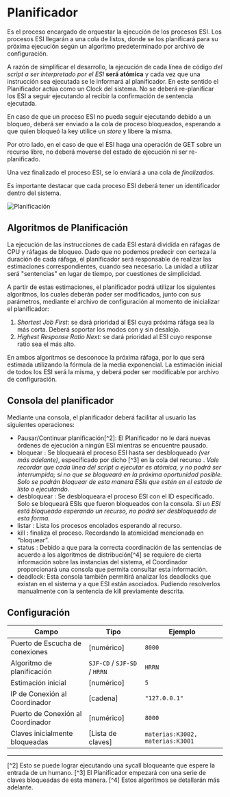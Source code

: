 # Planificador

Es el proceso encargado de orquestar la ejecución de los procesos ESI. Los procesos ESI llegarán a una cola de listos, donde se los planificará para su próxima ejecución según un algoritmo predeterminado por archivo de configuración.

A razón de simplificar el desarrollo, la ejecución de cada línea de código _del script a ser interpretado por el ESI_ **será atómica** y cada vez que una instrucción sea ejecutada se le informará al planificador. En este sentido el Planificador actúa como un Clock del sistema. No se deberá re-planificar los ESI a seguir ejecutando al recibir la confirmación de sentencia ejecutada.

En caso de que un proceso ESI no pueda seguir ejecutando debido a un bloqueo, deberá ser enviado a la cola de proceso bloqueados, esperando a que quien bloqueó la key utilice un _store_ y libere la misma.

Por otro lado, en el caso de que el ESI haga una operación de GET sobre un recurso libre, no deberá moverse del estado de ejecución ni ser re-planificado.

Una vez finalizado el proceso ESI, se lo enviará a una cola de _finalizados_.

Es importante destacar que cada proceso ESI deberá tener un identificador dentro del sistema.

![Planificación](planificacion.png)

## Algoritmos de Planificación

La ejecución de las instrucciones de cada ESI estará dividida en ráfagas de CPU y ráfagas de bloqueo. Dado que no podemos predecir con certeza la duración de cada ráfaga, el planificador será responsable de realizar las estimaciones correspondientes, cuando sea necesario. La unidad a utilizar será "sentencias" en lugar de tiempo, por cuestiones de simplicidad.

A partir de estas estimaciones, el planificador podrá utilizar los siguientes algoritmos, los cuales deberán poder ser modificados, junto con sus parámetros,  mediante el archivo de configuración al momento de inicializar el planificador:

1. _Shortest Job First:_ se dará prioridad al ESI cuya próxima ráfaga sea la más corta. Deberá soportar los modos con y sin desalojo.
2. _Highest Response Ratio Next:_ se dará prioridad al ESI cuyo response ratio sea el más alto.

En ambos algoritmos se desconoce la próxima ráfaga, por lo que será estimada utilizando la fórmula de la media exponencial. La estimación inicial de todos los ESI será la misma, y deberá poder ser modificable por archivo de configuración.

## Consola del planificador

Mediante una consola, el planificador deberá facilitar al usuario las siguientes operaciones:

* Pausar/Continuar planificación[^2]: El Planificador no le dará nuevas órdenes de ejecución a ningún ESI mientras se encuentre pausado.
* bloquear <clave> <ID>: Se bloqueará el proceso ESI hasta ser desbloqueado _(ver más adelante)_, especificado por dicho <ID>[^3] en la cola del recurso <clave>. _Vale recordar que cada línea del script a ejecutar es atómica, y no podrá ser interrumpida; si no que se bloqueará en la próxima oportunidad posible. Solo se podrán bloquear de esta manera ESIs que estén en el estado de listo o ejecutando._
* desbloquear <clave>: Se desbloqueara el proceso ESI con el ID especificado. Solo se bloqueará ESIs que fueron bloqueados con la consola. _Si un ESI está bloqueado esperando un recurso, no podrá ser desbloqueado de esta forma._
* listar <recurso>: Lista los procesos encolados esperando al recurso.
* kill <ID>: finaliza el proceso. Recordando la atomicidad mencionada en “bloquear”.
* status <clave>: Debido a que para la correcta coordinación de las sentencias de acuerdo a los algoritmos de distribución[^4] se requiere de cierta información sobre las instancias del sistema, el Coordinador proporcionará una consola que permita consultar esta información.
* deadlock: Esta consola también permitirá analizar los deadlocks que existan en el sistema y a que ESI están asociados. Pudiendo resolverlos manualmente con la sentencia de kill previamente descrita.

## Configuración

| Campo                             | Tipo                         | Ejemplo                          |
|-----------------------------------|------------------------------|----------------------------------|
| Puerto de Escucha de conexiones   | [numérico]                   | `8000`                           |
| Algoritmo de planificación        | `SJF-CD` / `SJF-SD` / `HRRN` | `HRRN`                           |
| Estimación inicial                | [numérico]                   | `5`                              |
| IP de Conexión al Coordinador     | [cadena]                     | `"127.0.0.1"`                    |
| Puerto de Conexión al Coordinador | [numérico]                   | `8000`                           |
| Claves inicialmente bloqueadas    | [Lista de claves]            | `materias:K3002, materias:K3001` |

---
[^2] Esto se puede lograr ejecutando una sycall bloqueante que espere la entrada de un humano.
[^3] El Planificador empezará con una serie de claves bloqueadas de esta manera.
[^4] Estos algoritmos se detallarán más adelante.
